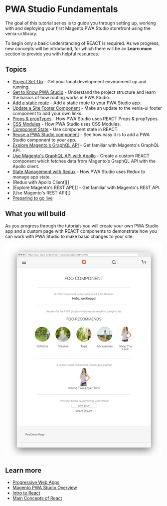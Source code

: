 # PWA Studio Fundamentals

The goal of this tutorial series is to guide you through setting up, working with and deploying your 
first Magento PWA Studio storefront using the venia-ui library.

To begin only a basic understanding of REACT is required. As we progress, new concepts will be introduced, 
for which there will be an **Learn more** section to provide you with helpful resources.

## Topics

-   [Project Set-Up](./doc/project-set-up/index.md) - Get your local development environment up and running.
-   [Get to Know PWA Studio](./doc/get-to-know-pwa-studio/index.md) - Understand the project structure and learn the basics of how routing works in PWA Studio.
-   [Add a static route](./doc/add-a-static-route/index.md) - Add a static route to your PWA Studio app.
-   [Update a Site Footer Component](./doc/update-site-footer/index.md) - Make an update to the venia-ui footer component to add your own links.
-   [Props & propTypes](./doc/props-proptypes/index.md) - How PWA Studio uses REACT Props & propTypes.
-   [CSS Modules](./doc/css-modules/index.md) - How PWA Studio uses CSS Modules.
-   [Component State](./doc/component-state/index.md) - Use component state in REACT.
-   [Reuse a PWA Studio component](./doc/reuse-a-venia-component/index.md) - See how easy it is to add a PWA Studio component to your app.
-   [Explore Magento's GraphQL API](./doc/explore-graphql-with-graphiql/index.md) - Get familiar with Magento's GraphQL API.
-   [Use Magento's GraphQL API with Apollo](./doc/use-magentos-graphql-api/index.md) - Create a custom REACT component which fetches data from Magento's GraphQL API with the Apollo client.
-   [State Management with Redux](./doc/manage-state-with-redux/index.md) - How PWA Studio uses Redux to manage app state.
-   [Redux with Apollo Client][]
-   [Explore Magento's REST API][] - Get familiar with Magento's REST API.
-   [Use Magento's REST API][]
-   [Preparing to go live](./doc/preparing-to-go-live/index.md)

## What you will build

As you progress through the tutorials you will create your own PWA Studio app and a custom page 
with REACT components to demonstrate how you can work with PWA Studio to make basic changes to your site.

![what we are building][]

## Learn more

-   [Progressive Web Apps](https://developers.google.com/web/progressive-web-apps)
-   [Magento PWA Studio Overview][]
-   [Intro to React](https://reactjs.org/tutorial/tutorial.html)
-   [Main Concepts of React](https://reactjs.org/docs/hello-world.html)

[Magento PWA Studio Overview]: https://magento.github.io/pwa-studio/technologies/overview/
[what we are building]: ./doc/images/foo-screen-shot.png
